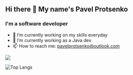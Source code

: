 ## Hi there 👋 My name's Pavel Protsenko

### I'm a software developer

- 🔭 I’m currently working on my skills everyday
- 🌱 I’m currently working as a Java dev
- 📫 How to reach me: pavelprotsenko@outlook.com

<a href="https://t.me/let_my_sunshine"><img src="https://img.shields.io/badge/Telegram-2CA5E0?style=for-the-badge&logo=telegram&logoColor=white" /></a>

![Top Langs](https://github-readme-stats.vercel.app/api/top-langs/?username=protsenkopavel&theme=highcontrast&size_weight=0.1&count_weight=0&hide=Makefile,TeX,Perl,Roff,Shell,PowerShell,M4,Batchfile,Assembly,Python&langs_count=20&layout=compact)

